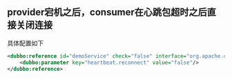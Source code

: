 ## provider宕机之后，consumer在心跳包超时之后直接关闭连接

具体配置如下

```xml
<dubbo:reference id="demoService" check="false" interface="org.apache.dubbo.demo.DemoService">
    <dubbo:parameter key="heartbeat.reconnect" value="false"/>
</dubbo:reference>
```
